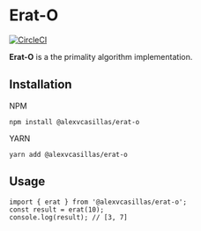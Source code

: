 # Erat-O

[![CircleCI](https://circleci.com/gh/alexvcasillas/erat-o.svg?style=svg)](https://circleci.com/gh/alexvcasillas/erat-o)

**Erat-O** is a the primality algorithm implementation.

## Installation

NPM

```
npm install @alexvcasillas/erat-o
```

YARN

```
yarn add @alexvcasillas/erat-o
```

## Usage

```
import { erat } from '@alexvcasillas/erat-o';
const result = erat(10);
console.log(result); // [3, 7]
```
